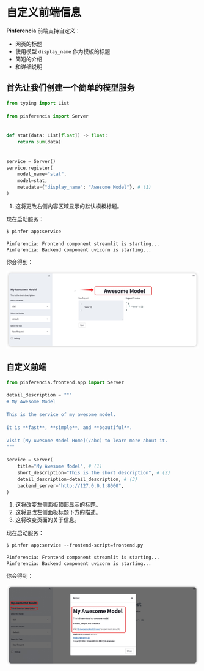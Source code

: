 # 自定义前端信息

**Pinferencia** 前端支持自定义：

- 网页的标题
- 使用模型 `display_name` 作为模板的标题
- 简短的介绍
- 和详细说明

## 首先让我们创建一个简单的模型服务

```python title="app.py" linenums="1"
from typing import List

from pinferencia import Server


def stat(data: List[float]) -> float:
    return sum(data)


service = Server()
service.register(
    model_name="stat",
    model=stat,
    metadata={"display_name": "Awesome Model"}, # (1)
)

```

1. 这将更改右侧内容区域显示的默认模板标题。

现在启动服务：

<div class="termy">

```console
$ pinfer app:service

Pinferencia: Frontend component streamlit is starting...
Pinferencia: Backend component uvicorn is starting...
```

</div>

你会得到：

![display name](/assets/images/examples/custom-frontend-display-name.jpg)

## 自定义前端

```python title="app.py" linenums="1"
from pinferencia.frontend.app import Server

detail_description = """
# My Awesome Model

This is the service of my awesome model.

It is **fast**, **simple**, and **beautiful**.

Visit [My Awesome Model Home](/abc) to learn more about it.
"""

service = Server(
    title="My Awesome Model", # (1)
    short_description="This is the short description", # (2)
    detail_description=detail_description, # (3)
    backend_server="http://127.0.0.1:8000",
)

```

1. 这将改变左侧面板顶部显示的标题。
2. 这将更改左侧面板标题下方的描述。
3. 这将改变页面的关于信息。

现在启动服务：

<div class="termy">

```console
$ pinfer app:service --frontend-script=frontend.py

Pinferencia: Frontend component streamlit is starting...
Pinferencia: Backend component uvicorn is starting...
```

</div>

你会得到：

![display name](/assets/images/examples/custom-frontend.jpg)
